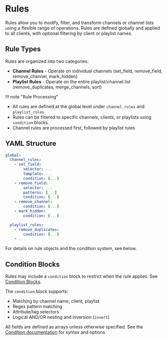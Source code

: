# Rules

Rules allow you to modify, filter, and transform channels or channel lists using a flexible range of operations. Rules
are defined globally and applied to all clients, with optional filtering by client or playlist names.

## Rule Types

Rules are organized into two categories:

- **Channel Rules** - Operate on individual channels (set_field, remove_field, remove_channel, mark_hidden)
- **Playlist Rules** - Operate on the entire playlist/channel list (remove_duplicates, merge_channels, sort)

!!! note "Rule Processing"

* All rules are defined at the global level under `channel_rules` and `playlist_rules`
* Rules can be filtered to specific channels, clients, or playlists using `condition` blocks.
* Channel rules are processed first, followed by playlist rules

## YAML Structure

```yaml
global:
  channel_rules:
    - set_field:
        selector: ...
        template: ...
        condition: {...}
    - remove_field:
        selector: ...
        patterns: [...]
        condition: {...}
    - remove_channel:
        condition: {...}
    - mark_hidden:
        condition: {...}

  playlist_rules:
    - remove_duplicates:
        condition: {...}
    - ...
```

For details on rule objects and the condition system, see below.


## Condition Blocks

Rules may include a `condition` block to restrict when the rule applies. See [Condition Blocks](condition.md).

The `condition` block supports:
- Matching by channel name, client, playlist
- Regex pattern matching
- Attribute/tag selectors
- Logical AND/OR nesting and inversion (`invert`)

All fields are defined as arrays unless otherwise specified. See the [Condition documentation](condition.md) for syntax and options.
